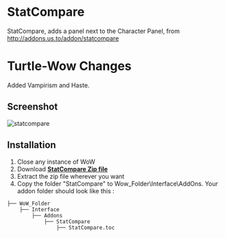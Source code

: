 # StatCompare
StatCompare, adds a panel next to the Character Panel, from http://addons.us.to/addon/statcompare

# Turtle-Wow Changes
Added Vampirism and Haste.


## Screenshot

![statcompare](https://user-images.githubusercontent.com/24671466/27562912-1a698a34-5acf-11e7-9bac-b029c9160eb4.png)

## Installation
1. Close any instance of WoW
2. Download **[StatCompare Zip file](https://github.com/Linae-Kronos/StatCompare/archive/master.zip)**
3. Extract the zip file wherever you want
4. Copy the folder "StatCompare" to Wow_Folder\Interface\AddOns. Your addon folder should look like this :
```
├── WoW_Folder
    ├── Interface
        ├── Addons
            ├── StatCompare
            	├── StatCompare.toc
```
